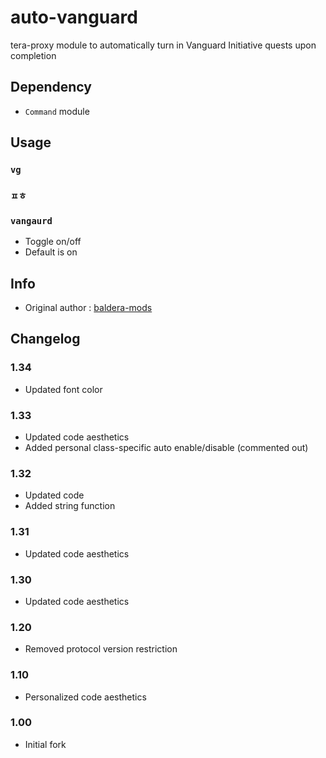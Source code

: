 # auto-vanguard
tera-proxy module to automatically turn in Vanguard Initiative quests upon completion

## Dependency
- `Command` module

## Usage
### `vg`
### `ㅍㅎ`
### `vangaurd`
- Toggle on/off
- Default is on

## Info
- Original author : [baldera-mods](https://github.com/baldera-mods)

## Changelog
### 1.34
- Updated font color
### 1.33
- Updated code aesthetics
- Added personal class-specific auto enable/disable (commented out)
### 1.32
- Updated code
- Added string function
### 1.31
- Updated code aesthetics
### 1.30
- Updated code aesthetics
### 1.20
- Removed protocol version restriction
### 1.10
- Personalized code aesthetics
### 1.00
- Initial fork
